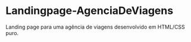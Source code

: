 # Landingpage-AgenciaDeViagens
Landing page para uma agência de viagens desenvolvido em HTML/CSS puro.

